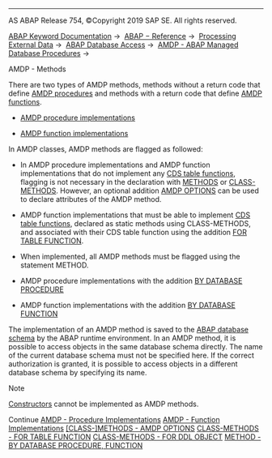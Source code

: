  

* * *

AS ABAP Release 754, ©Copyright 2019 SAP SE. All rights reserved.

[ABAP Keyword Documentation](https://help.sap.com/doc/abapdocu_754_index_htm/7.54/en-US/abenabap.htm) →  [ABAP − Reference](https://help.sap.com/doc/abapdocu_754_index_htm/7.54/en-US/abenabap_reference.htm) →  [Processing External Data](https://help.sap.com/doc/abapdocu_754_index_htm/7.54/en-US/abenabap_language_external_data.htm) →  [ABAP Database Access](https://help.sap.com/doc/abapdocu_754_index_htm/7.54/en-US/abenabap_sql.htm) →  [AMDP - ABAP Managed Database Procedures](https://help.sap.com/doc/abapdocu_754_index_htm/7.54/en-US/abenamdp.htm) → 

AMDP - Methods

There are two types of AMDP methods, methods without a return code that define [AMDP procedures](https://help.sap.com/doc/abapdocu_754_index_htm/7.54/en-US/abenamdp_procedure_glosry.htm "Glossary Entry") and methods with a return code that define [AMDP functions](https://help.sap.com/doc/abapdocu_754_index_htm/7.54/en-US/abenamdp_function_glosry.htm "Glossary Entry").

-   [AMDP procedure implementations](https://help.sap.com/doc/abapdocu_754_index_htm/7.54/en-US/abenamdp_procedure_methods.htm)

-   [AMDP function implementations](https://help.sap.com/doc/abapdocu_754_index_htm/7.54/en-US/abenamdp_function_methods.htm)

In AMDP classes, AMDP methods are flagged as followed:

-   In AMDP procedure implementations and AMDP function implementations that do not implement any [CDS table functions](https://help.sap.com/doc/abapdocu_754_index_htm/7.54/en-US/abencds_table_function_glosry.htm "Glossary Entry"), flagging is not necessary in the declaration with [METHODS](https://help.sap.com/doc/abapdocu_754_index_htm/7.54/en-US/abapmethods.htm) or [CLASS-METHODS](https://help.sap.com/doc/abapdocu_754_index_htm/7.54/en-US/abapclass-methods.htm). However, an optional addition [AMDP OPTIONS](https://help.sap.com/doc/abapdocu_754_index_htm/7.54/en-US/abapmethods_amdp_options.htm) can be used to declare attributes of the AMDP method.

-   AMDP function implementations that must be able to implement [CDS table functions](https://help.sap.com/doc/abapdocu_754_index_htm/7.54/en-US/abencds_table_function_glosry.htm "Glossary Entry"), declared as static methods using CLASS-METHODS, and associated with their CDS table function using the addition [FOR TABLE FUNCTION](https://help.sap.com/doc/abapdocu_754_index_htm/7.54/en-US/abapclass-methods_for_tabfunc.htm).

-   When implemented, all AMDP methods must be flagged using the statement METHOD.

-   AMDP procedure implementations with the addition [BY DATABASE PROCEDURE](https://help.sap.com/doc/abapdocu_754_index_htm/7.54/en-US/abapmethod_by_db_proc.htm)

-   AMDP function implementations with the addition [BY DATABASE FUNCTION](https://help.sap.com/doc/abapdocu_754_index_htm/7.54/en-US/abapmethod_by_db_proc.htm)

The implementation of an AMDP method is saved to the [ABAP database schema](https://help.sap.com/doc/abapdocu_754_index_htm/7.54/en-US/abenabap_db_schema_glosry.htm "Glossary Entry") by the ABAP runtime environment. In an AMDP method, it is possible to access objects in the same database schema directly. The name of the current database schema must not be specified here. If the correct authorization is granted, it is possible to access objects in a different database schema by specifying its name.

Note

[Constructors](https://help.sap.com/doc/abapdocu_754_index_htm/7.54/en-US/abenconstructor_glosry.htm "Glossary Entry") cannot be implemented as AMDP methods.

Continue
[AMDP - Procedure Implementations](https://help.sap.com/doc/abapdocu_754_index_htm/7.54/en-US/abenamdp_procedure_methods.htm)
[AMDP - Function Implementations](https://help.sap.com/doc/abapdocu_754_index_htm/7.54/en-US/abenamdp_function_methods.htm)
[\[CLASS-\]METHODS - AMDP OPTIONS](https://help.sap.com/doc/abapdocu_754_index_htm/7.54/en-US/abapmethods_amdp_options.htm)
[CLASS-METHODS - FOR TABLE FUNCTION](https://help.sap.com/doc/abapdocu_754_index_htm/7.54/en-US/abapclass-methods_for_tabfunc.htm)
[CLASS-METHODS - FOR DDL OBJECT](https://help.sap.com/doc/abapdocu_754_index_htm/7.54/en-US/abapclass-methods_for_ddl_object.htm)
[METHOD - BY DATABASE PROCEDURE, FUNCTION](https://help.sap.com/doc/abapdocu_754_index_htm/7.54/en-US/abapmethod_by_db_proc.htm)